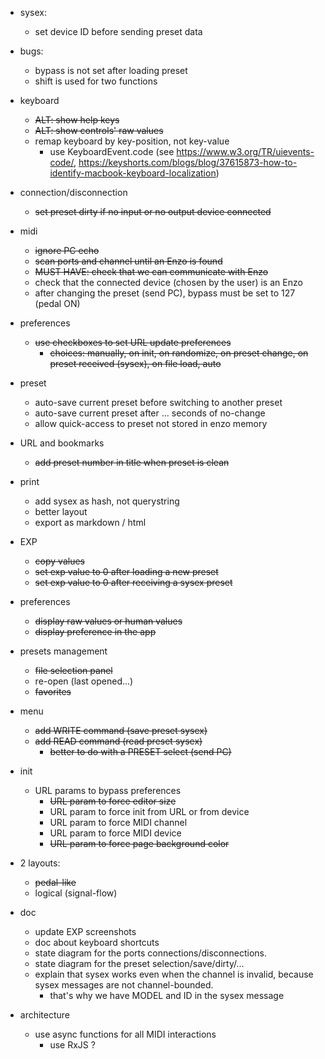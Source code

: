 - sysex:
    - set device ID before sending preset data

- bugs: 
    - bypass is not set after loading preset
    - shift is used for two functions

- keyboard
    - ~~ALT: show help keys~~
    - ~~ALT: show controls' raw values~~
    - remap keyboard by key-position, not key-value
        - use KeyboardEvent.code (see https://www.w3.org/TR/uievents-code/, https://keyshorts.com/blogs/blog/37615873-how-to-identify-macbook-keyboard-localization)
   
- connection/disconnection
    - ~~set preset dirty if no input or no output device connected~~

- midi
    - ~~ignore PC echo~~
    - ~~scan ports and channel until an Enzo is found~~
    - ~~MUST HAVE: check that we can communicate with Enzo~~
    - check that the connected device (chosen by the user) is an Enzo
    - after changing the preset (send PC), bypass must be set to 127 (pedal ON)

- preferences
    - ~~use checkboxes to set URL update preferences~~
        - ~~choices: manually, on init, on randomize, on preset change, on preset received (sysex), on file load, auto~~

- preset
    - auto-save current preset before switching to another preset
    - auto-save current preset after ... seconds of no-change
    - allow quick-access to preset not stored in enzo memory

- URL and bookmarks
    - ~~add preset number in title when preset is clean~~

- print
    - add sysex as hash, not querystring
    - better layout
    - export as markdown / html

- EXP
    - ~~copy values~~                                          
    - ~~set exp value to 0 after loading a new preset~~
    - ~~set exp value to 0 after receiving a sysex preset~~

- preferences
    - ~~display raw values or human values~~ 
    - ~~display preference in the app~~

- presets management
    - ~~file selection panel~~
    - re-open (last opened...)
    - ~~favorites~~

- menu
    - ~~add WRITE command (save preset sysex)~~
    - ~~add READ command (read preset sysex)~~
        - ~~better to do with a PRESET select (send PC)~~

- init
    - URL params to bypass preferences
        - ~~URL param to force editor size~~
        - URL param to force init from URL or from device
        - URL param to force MIDI channel
        - URL param to force MIDI device
        - ~~URL param to force page background color~~

- 2 layouts:
    - ~~pedal-like~~
    - logical (signal-flow)

- doc
    - update EXP screenshots
    - doc about keyboard shortcuts
    - state diagram for the ports connections/disconnections.
    - state diagram for the preset selection/save/dirty/...
    - explain that sysex works even when the channel is invalid, because sysex messages are not channel-bounded.
        - that's why we have MODEL and ID in the sysex message
    
- architecture
    - use async functions for all MIDI interactions
        - use RxJS ?
